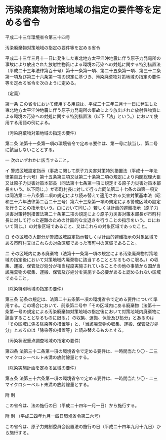 # 汚染廃棄物対策地域の指定の要件等を定める省令

平成二十三年環境省令第三十四号

汚染廃棄物対策地域の指定の要件等を定める省令

平成二十三年三月十一日に発生した東北地方太平洋沖地震に伴う原子力発電所の事故により放出された放射性物質による環境の汚染への対処に関する特別措置法（平成二十三年法律第百十号）第十一条第一項、第二十五条第一項、第三十二条第一項及び第三十六条第一項の規定に基づき、汚染廃棄物対策地域の指定の要件等を定める省令を次のように定める。

（定義）

第一条 この省令において使用する用語は、平成二十三年三月十一日に発生した東北地方太平洋沖地震に伴う原子力発電所の事故により放出された放射性物質による環境の汚染への対処に関する特別措置法（以下「法」という。）において使用する用語の例による。

（汚染廃棄物対策地域の指定の要件）

第二条 法第十一条第一項の環境省令で定める要件は、第一号に該当し、第二号に該当しないこととする。

一 次のいずれかに該当すること。

イ 警戒区域設定指示（事故に関して原子力災害対策特別措置法（平成十一年法律第百五十六号）第十五条第三項又は第二十条第二項の規定により内閣総理大臣又は原子力災害対策本部長（同法第十七条第一項に規定する原子力災害対策本部長をいう。以下同じ。）が市町村長に対して行った同法第二十七条の四第一項又は同法第二十八条第二項の規定により読み替えて適用される災害対策基本法（昭和三十六年法律第二百二十三号）第六十三条第一項の規定による警戒区域の設定を行うことの指示をいう。ロにおいて同じ。）若しくは計画的避難指示（原子力災害対策特別措置法第二十条第二項の規定により原子力災害対策本部長が市町村長に対して行った避難のための計画的な立退きを行うことの指示をいう。ロにおいて同じ。）の対象区域であること、又はこれらの対象区域であったこと。

ロ その区域の大部分が警戒区域設定指示若しくは計画的避難指示の対象区域である市町村又はこれらの対象区域であった市町村の区域であること。

二 その区域内にある廃棄物（法第十一条第一項の規定による汚染廃棄物対策地域の指定後において対策地域内廃棄物に該当することとなるものに限る。）の収集、運搬、保管及び処分が相当程度実施されていることその他の事情から国が当該廃棄物の収集、運搬、保管及び処分を実施する必要があると認められない区域であること。

（除染特別地域の指定の要件）

第三条 前条の規定は、法第二十五条第一項の環境省令で定める要件について準用する。この場合において、前条第二号中「その区域内にある廃棄物（法第十一条第一号の規定による汚染廃棄物対策地域の指定後において対策地域内廃棄物に該当することとなるものに限る。）の収集、運搬、保管及び処分」とあるのは「その区域に係る除染等の措置等」と、「当該廃棄物の収集、運搬、保管及び処分」とあるのは「除染等の措置等」と読み替えるものとする。

（汚染状況重点調査地域の指定の要件）

第四条 法第三十二条第一項の環境省令で定める要件は、一時間当たり〇・二三マイクロシーベルト未満の放射線量とする。

（除染実施計画を定める区域の要件）

第五条 法第三十六条第一項の環境省令で定める要件は、一時間当たり〇・二三マイクロシーベルト未満の放射線量とする。

附 則

この省令は、法の施行の日（平成二十四年一月一日）から施行する。

附 則 （平成二四年九月一四日環境省令第二六号）

この省令は、原子力規制委員会設置法の施行の日（平成二十四年九月十九日）から施行する。
